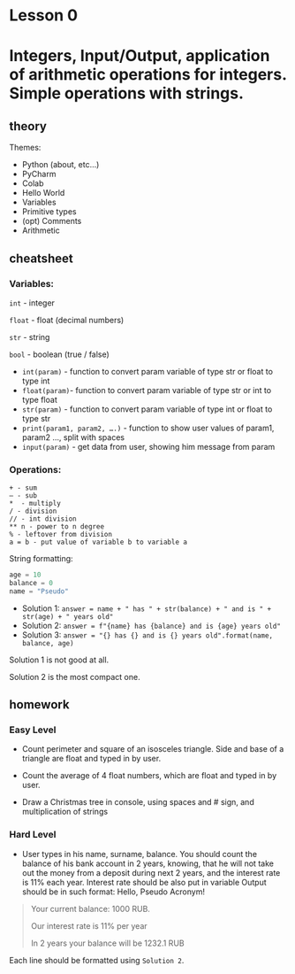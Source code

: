 # Lesson 0

# Integers, Input/Output, application of arithmetic operations for integers. Simple operations with strings.

## theory

Themes:

- Python (about, etc…)
- PyCharm
- Colab
- Hello World
- Variables
- Primitive types
- (opt) Comments
- Arithmetic

## cheatsheet

### Variables:

`int` - integer

`float` - float (decimal numbers)

`str` - string

`bool` - boolean (true / false)

- `int(param)` - function to convert param variable of type str or float to type int
- `float(param)`- function to convert param variable of type str or int to type float
- `str(param)` - function to convert param variable of type int or float to type str
- `print(param1, param2, ….)` - function to show user values of param1, param2 …, split with spaces
- `input(param)` - get data from user, showing him message from param

### Operations:

```
+ - sum
— - sub
*  - multiply
/ - division
// - int division
** n - power to n degree
% - leftover from division
a = b - put value of variable b to variable a
```

String formatting:

```python
age = 10
balance = 0
name = "Pseudo"
```

* Solution 1: `answer = name + " has " + str(balance) + " and is " + str(age) + " years old"`
* Solution 2: `answer = f"{name} has {balance} and is {age} years old"`
* Solution 3: `answer = "{} has {} and is {} years old".format(name, balance, age)`

Solution 1 is not good at all.

Solution 2 is the most compact one.

## homework

### Easy Level

- Count perimeter and square of an isosceles triangle. Side and base of a triangle are float and typed in by user.

- Count the average of 4 float numbers, which are float and typed in by user.

- Draw a Christmas tree in console, using spaces and # sign, and multiplication of strings

### Hard Level

- User types in his name, surname, balance. You should count the balance of his bank account in 2 years, knowing, that
  he will not take out the money from a deposit during next 2 years, and the interest rate is 11% each year. Interest
  rate should be also put in variable Output should be in such format:
  Hello, Pseudo Acronym!

> Your current balance: 1000 RUB.
>
> Our interest rate is 11% per year
>
> In 2 years your balance will be 1232.1 RUB

Each line should be formatted using `Solution 2`.